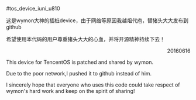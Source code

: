 #tos_device_iuni_u810

这是wymon大神的插桩device，由于网络等原因我越俎代庖，替猪头大大发布到github

希望使用本代码的用户尊重猪头大大的心血，并将开源精神持续下去！

<p align="right">20160616</p>

This device for TencentOS is patched and shared by wymon.

Due to the poor network,I pushed it to github instead of him.

I sincerely hope that everyone who uses this code could take respect of wymon's hard work and keep on the spirit of sharing!
